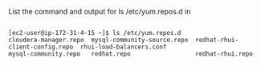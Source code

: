 
List the command and output for ls /etc/yum.repos.d in

```

[ec2-user@ip-172-31-4-15 ~]$ ls /etc/yum.repos.d
cloudera-manager.repo  mysql-community-source.repo  redhat-rhui-client-config.repo  rhui-load-balancers.conf
mysql-community.repo   redhat.repo                  redhat-rhui.repo

```
